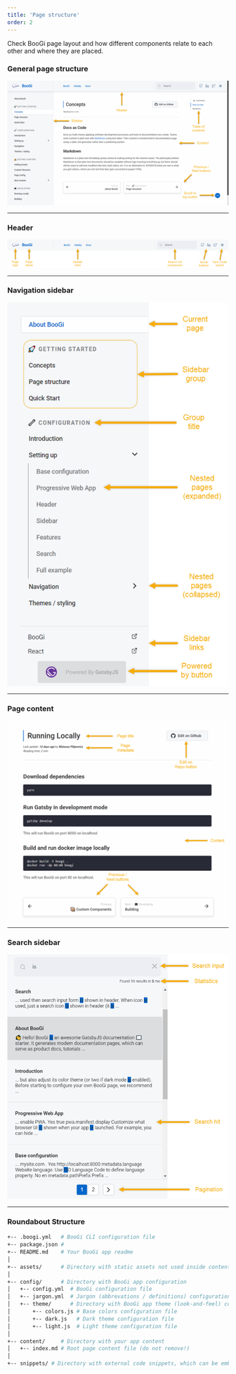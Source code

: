 ```yaml
---
title: 'Page structure'
order: 2
---
```


Check BooGi page layout and how different components relate to each other 
and where they are placed.

### General page structure

![](../images/structure_general.png)

---

### Header

![](../images/structure_header.png)

---

### Navigation sidebar

![](../images/structure_sidebar.png)

---

### Page content

![](../images/structure_content.png)

---

### Search sidebar

![](../images/structure_search.png#)

---

### Roundabout Structure

```bash
+-- .boogi.yml   # BooGi CLI configuration file
+-- package.json # 
+-- README.md    # Your BooGi app readme
│
+-- assets/      # Directory with static assets not used inside content (e.g. logo)
│
+-- config/      # Directory with BooGi app configuration
│   +-- config.yml  # BooGi configuration file
│   +-- jargon.yml  # Jargon (abbrevations / definitions) configuration file
│   +-- theme/      # Directory with BooGi app theme (look-and-feel) configuration
│       +-- colors.js # Base colors configuration file
│       +-- dark.js   # Dark theme configuration file
│       +-- light.js  # Light theme configuration file
│
+-- content/     # Directory with your app content
│   +-- index.md # Root page content file (do not remove!)
│
+-- snippets/ # Directory with external code snippets, which can be embedded in content
```